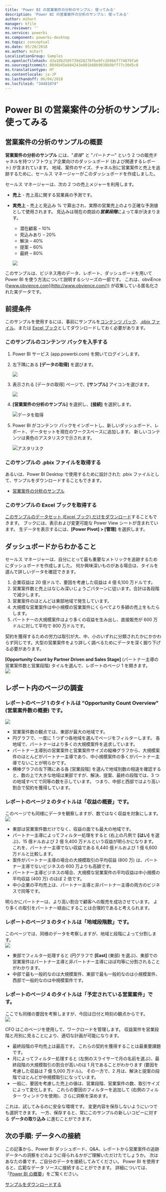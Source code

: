 ```yaml
---
title: 'Power BI の営業案件の分析のサンプル: 使ってみる'
description: 'Power BI の営業案件の分析のサンプル: 使ってみる'
author: mihart
manager: kfile
ms.reviewer: ''
ms.service: powerbi
ms.component: powerbi-desktop
ms.topic: conceptual
ms.date: 05/20/2018
ms.author: mihart
LocalizationGroup: Samples
ms.openlocfilehash: d3a18b2505739d28276fbe9fc269bbf774879fa6
ms.sourcegitcommit: 80d6b45eb84243e801b60b9038b9bff77c30d5c8
ms.translationtype: HT
ms.contentlocale: ja-JP
ms.lasthandoff: 06/04/2018
ms.locfileid: "34481074"
---
```

# <a name="opportunity-analysis-sample-for-power-bi-take-a-tour"></a>Power BI の営業案件の分析のサンプル: 使ってみる

## <a name="overview-of-the-opportunity-analysis-sample"></a>営業案件の分析のサンプルの概要
**営業案件の分析のサンプル** には、"*直接*" と "*パートナー*" という 2 つの販売チャネルを持つソフトウェア企業向けのダッシュボード (および関連するレポート) が含まれています。 地域、案件のサイズ、チャネル別に営業案件と売上を追跡するために、セールス マネージャーがこのダッシュボードを作成しました。

セールス マネージャーは、次の 2 つの売上メジャーを利用します。

* **売上** - 売上高に関する営業員の予測です。
* **実売上** - 売上と見込み % で算出され、実際の営業売上のより正確な予測値として使用されます。 見込みは現在の商談の***営業段階***によって率が決まります。
  * 潜在顧客 – 10%  
  * 見込みあり – 20%  
  * 解決 – 40%  
  * 提案 – 60%  
  * 最終 – 80%

  ![](media/sample-opportunity-analysis/opportunity1.png)

このサンプルは、ビジネス用のデータ、レポート、ダッシュボードを用いて Power BI を使う方法について説明するシリーズの一部です。 これは、obviEnce ([www.obvience.com](http://www.obvience.com/)) が収集している匿名化された実データです。

## <a name="prerequisites"></a>前提条件

 このサンプルを使用するには、事前にサンプルを[コンテンツ パック](https://docs.microsoft.com/power-bi/sample-opportunity-analysis#get-the-content-pack-for-this-sample)、[.pbix ファイル](http://download.microsoft.com/download/9/1/5/915ABCFA-7125-4D85-A7BD-05645BD95BD8/Opportunity-Analysis-Sample-PBIX.pbix)、または [Excel ブック](http://go.microsoft.com/fwlink/?LinkId=529782)としてダウンロードしておく必要があります。

### <a name="get-the-content-pack-for-this-sample"></a>このサンプルのコンテンツ パックを入手する

1. Power BI サービス (app.powerbi.com) を開いてログインします。
2. 左下隅にある **[データの取得]** を選びます。
   
    ![](media/sample-datasets/power-bi-get-data.png)
3. 表示される [データの取得] ページで、**[サンプル]** アイコンを選びます。
   
   ![](media/sample-datasets/power-bi-samples-icon.png)
4. **[営業案件の分析のサンプル]** を選択し、**[接続]** を選択します。  
  
   ![データを取得](media/sample-opportunity-analysis/opportunity-connect.png)
   
5. Power BI がコンテンツ パックをインポートし、新しいダッシュボード、レポート、データセットを現在のワークスペースに追加します。 新しいコンテンツは黄色のアスタリスクで示されます。 
   
   ![アスタリスク](media/sample-opportunity-analysis/opportunity-asterisk.png)
  
### <a name="get-the-pbix-file-for-this-sample"></a>このサンプルの .pbix ファイルを取得する

あるいは、Power BI Desktop で使用するために設計された .pbix ファイルとして、サンプルをダウンロードすることもできます。 

 * [営業案件の分析のサンプル](http://download.microsoft.com/download/9/1/5/915ABCFA-7125-4D85-A7BD-05645BD95BD8/Opportunity%20Analysis%20Sample%20PBIX.pbix)

### <a name="get-the-excel-workbook-for-this-sample"></a>このサンプルの Excel ブックを取得する
[このサンプルのデータセット (Excel ブック) だけをダウンロード](http://go.microsoft.com/fwlink/?LinkId=529782)することもできます。 ブックには、表示および変更可能な Power View シートが含まれています。 生データを表示するには、**[Power Pivot] > [管理]** を選択します。


## <a name="what-is-our-dashboard-telling-us"></a>ダッシュボードからわかること
セールス マネージャーは、自分にとって最も重要なメトリックを追跡するためにダッシュボードを作成しました。 何か興味深いものがある場合は、タイルを選んで詳しいデータを確認できます。

1. 企業収益は 20 億ドルで、要因を考慮した収益は 4 億 6,100 万ドルです。
2. 営業案件数と売上はなじみ深いじょうごパターンに従います。合計は各段階で減少します。
3. 営業案件のほとんどは東部地域で発生しています。
4. 大規模な営業案件は中小規模の営業案件にくらべてより多額の売上をもたらします。
5. パートナーの大規模案件はより多くの収益を生み出し、直接販売が 600 万ドルに対して平均で 800 万ドルです。

契約を獲得するための労力は取引が大、中、小のいずれに分類されたかにかかわらず同じです。大型の営業案件をより詳しく調べるためにデータを深く掘り下げる必要があります。

**[Opportunity Count by Partner Driven and Sales Stage]** (パートナー主導の営業案件数と営業段階) タイルを選んで、レポートのページ 1 を開きます。  
![](media/sample-opportunity-analysis/opportunity2.png)

## <a name="explore-the-pages-in-the-report"></a>レポート内のページの調査
### <a name="page-1-of-our-report-is-titled-opportunity-count-overview"></a>レポートのページ 1 のタイトルは "Opportunity Count Overview" (営業案件数の概要) です。
![](media/sample-opportunity-analysis/opportunity3.png)

* 営業案件数の観点では、東部が最大の地域です。  
* 円グラフで、一度に 1 つずつ各地域を選んでページをフィルターします。 各地域で、パートナーはより多くの大規模案件を追求しています。   
* パートナー主導別の営業案件と営業案件サイズの縦棒グラフから、大規模案件のほとんどがパートナー主導であり、中小規模案件の多くがパートナー主導でないことが明らかです。
* 横棒グラフの左下隅にある各 [営業段階] を選んで地域別数の相違を確認すると、数の上で大きな地域は東部ですが、解決、提案、最終の段階では、3 つの地域すべてで同等の数を示しています。 つまり、中部と西部ではより高い割合で契約を獲得しています。

### <a name="page-2-of-our-report-is-titled-revenue-overview"></a>レポートのページ 2 のタイトルは「収益の概要」です。
このページでも同様にデータを観察しますが、数ではなく収益を対象にします。  
![](media/sample-opportunity-analysis/opportunity4.png)

* 東部は営業案件数だけでなく、収益の面でも最大の地域です。  
* パートナー主導によってフィルター処理をすると (右上の凡例で **[はい]** を選ぶ)、15 億ドルおよび 2 億 9,400 万ドルという収益が明らかになります。 これを、パートナー主導でない収益である 6,440 億ドルおよび 1 億 6,600 万ドルと比較します。  
* 案件がパートナー主導の場合の大規模取引の平均収益 (800 万) は、パートナー主導でないビジネスの 600 万よりも高額です。  
* パートナー主導ビジネスの場合、大規模な営業案件の平均収益は中小規模の平均収益 (400 万) のほぼ 2 倍です。  
* 中小企業の平均売上は、パートナー主導と非パートナー主導の両方のビジネスで同等です。   

明らかにパートナーは、より高い割合で顧客への販売を成功させています。  より多くの取引をパートナー経由にすることは合理的であると考えられます。

### <a name="page-3-of-our-report-is-titled-region-stage-counts"></a>レポートのページ 3 のタイトルは「地域段階数」です。
このページでは、同様のデータを考察しますが、地域と段階によって分割します。  
![](media/sample-opportunity-analysis/opportunity5.png)

* 東部でフィルター処理すると (円グラフで **[East]** (東部) を選ぶ)、東部での営業案件はパートナー主導と非パートナー主導にほぼ均等に分割されることがわかります。
* 中部で最も一般的なのは大規模案件、東部で最も一般的なのは小規模案件、西部で一般的なのは中規模案件です。

### <a name="page-4-of-our-report-is-titled-upcoming-opportunities"></a>レポートのページ 4 のタイトルは「予定されている営業案件」です。
ここでも同様の要因を考察しますが、今回は日付と時刻の観点からです。  
![](media/sample-opportunity-analysis/opportunity6.png)

CFO はこのページを使用して、ワークロードを管理します。 収益案件を営業段階と月別に見ることにより、適切な計画が可能になります。

* 最終段階の平均売上は最高です。 これらの契約を獲得することは最重要課題です。
* 月によってフィルター処理すると (左側のスライサーで月の名前を選ぶ)、最終段階の大規模取引の割合が高いのは 1 月であることがわかります (要因を考慮した収益は 7 億 5,000 万ドル)。 その一方で、2 月は、解決と提案の段階でほとんどが中規模取引になっています。
* 一般に、要因を考慮した売上の値は、営業段階、営業案件の数、取引サイズによって変化します。 これらの要因のフィルターを追加して (右側のフィルター ウィンドウを使用)、さらに洞察を深めます。

これは、試してみるのに安全な環境です。 変更内容を保存しないようにいつでも選択できます。 一方、保存すると、常にこのサンプルの新しいコピーに対する **データの取り込み** に進むことができます。

## <a name="next-steps-connect-to-your-data"></a>次の手順: データへの接続
この記事から、Power BI ダッシュボード、Q&A、レポートから営業案件の追跡データへの洞察をどのように得られるかがご理解いただけたでしょうか。 次はあなたの番です。ご自分のデータを接続してみてください。 Power BI を使用すると、広範なデータ ソースに接続することができます。 詳細については、「[Power BI の概要](service-get-started.md)」をご覧ください。

[サンプルをダウンロードする](sample-datasets.md)  
